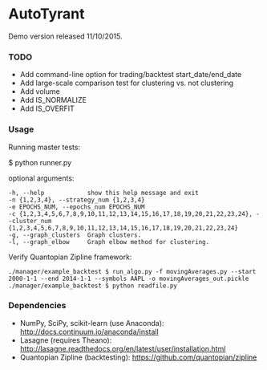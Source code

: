 # AutoTyrant

Demo version released 11/10/2015.

### TODO

* Add command-line option for trading/backtest start_date/end_date
* Add large-scale comparison test for clustering vs. not clustering
* Add volume
* Add IS_NORMALIZE
* Add IS_OVERFIT

### Usage

Running master tests: 

  $ python runner.py 

optional arguments:

	-h, --help            show this help message and exit
	-n {1,2,3,4}, --strategy_num {1,2,3,4}
	-e EPOCHS_NUM, --epochs_num EPOCHS_NUM
	-c {1,2,3,4,5,6,7,8,9,10,11,12,13,14,15,16,17,18,19,20,21,22,23,24}, --cluster_num {1,2,3,4,5,6,7,8,9,10,11,12,13,14,15,16,17,18,19,20,21,22,23,24} 
	-g, --graph_clusters  Graph clusters.
	-l, --graph_elbow     Graph elbow method for clustering.

Verify Quantopian Zipline framework:

    ./manager/example_backtest $ run_algo.py -f movingAverages.py --start 2000-1-1 --end 2014-1-1 --symbols AAPL -o movingAverages_out.pickle
    ./manager/example_backtest $ python readfile.py

### Dependencies

* NumPy, SciPy, scikit-learn (use Anaconda): http://docs.continuum.io/anaconda/install
* Lasagne (requires Theano): http://lasagne.readthedocs.org/en/latest/user/installation.html
* Quantopian Zipline (backtesting): https://github.com/quantopian/zipline
